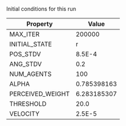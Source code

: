 Initial conditions for this run

| Property     | Value     |
|--------------|-----------|
|MAX_ITER|200000|
|INITIAL_STATE|r|
|POS_STDV|8.5E-4|
|ANG_STDV|0.2|
|NUM_AGENTS|100|
|ALPHA| 0.785398163|
|PERCEIVED_WEIGHT|6.283185307|
|THRESHOLD|20.0|
|VELOCITY|2.5E-5|